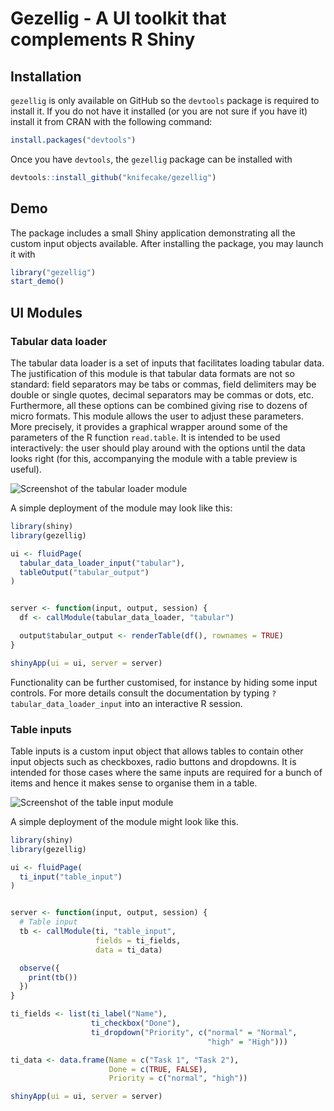 
# Gezellig - A UI toolkit that complements R Shiny

## Installation

`gezellig` is only available on GitHub so the `devtools` package is
required to install it. If you do not have it installed (or you are not
sure if you have it) install it from CRAN with the following command:

``` r
install.packages("devtools")
```

Once you have `devtools`, the `gezellig` package can be installed with

``` r
devtools::install_github("knifecake/gezellig")
```

## Demo

The package includes a small Shiny application demonstrating all the
custom input objects available. After installing the package, you may
launch it with

``` r
library("gezellig")
start_demo()
```

## UI Modules

### Tabular data loader

The tabular data loader is a set of inputs that facilitates loading
tabular data. The justification of this module is that tabular data
formats are not so standard: field separators may be tabs or commas,
field delimiters may be double or single quotes, decimal separators may
be commas or dots, etc. Furthermore, all these options can be combined
giving rise to dozens of micro formats. This module allows the user to
adjust these parameters. More precisely, it provides a graphical wrapper
around some of the parameters of the R function `read.table`. It is
intended to be used interactively: the user should play around with the
options until the data looks right (for this, accompanying the module
with a table preview is useful).

![Screenshot of the tabular loader
module](man/figures/tabular-loader-screenshot.png)

A simple deployment of the module may look like this:

``` r
library(shiny)
library(gezellig)

ui <- fluidPage(
  tabular_data_loader_input("tabular"),
  tableOutput("tabular_output")
)


server <- function(input, output, session) {
  df <- callModule(tabular_data_loader, "tabular")

  output$tabular_output <- renderTable(df(), rownames = TRUE)
}

shinyApp(ui = ui, server = server)
```

Functionality can be further customised, for instance by hiding some
input controls. For more details consult the documentation by typing
`?tabular_data_loader_input` into an interactive R session.

### Table inputs

Table inputs is a custom input object that allows tables to contain
other input objects such as checkboxes, radio buttons and dropdowns. It
is intended for those cases where the same inputs are required for a
bunch of items and hence it makes sense to organise them in a table.

![Screenshot of the table input
module](man/figures/table-input-screenshot.png)

A simple deployment of the module might look like this.

``` r
library(shiny)
library(gezellig)

ui <- fluidPage(
  ti_input("table_input")
)


server <- function(input, output, session) {
  # Table input
  tb <- callModule(ti, "table_input",
                   fields = ti_fields,
                   data = ti_data)

  observe({
    print(tb())
  })
}

ti_fields <- list(ti_label("Name"),
                  ti_checkbox("Done"),
                  ti_dropdown("Priority", c("normal" = "Normal",
                                            "high" = "High")))

ti_data <- data.frame(Name = c("Task 1", "Task 2"),
                      Done = c(TRUE, FALSE),
                      Priority = c("normal", "high"))

shinyApp(ui = ui, server = server)
```

